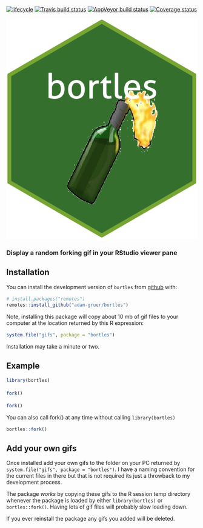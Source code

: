 [![lifecycle](https://img.shields.io/badge/lifecycle-experimental-orange.svg)](https://www.tidyverse.org/lifecycle/#experimental)   [![Travis build status](https://travis-ci.org/adam-gruer/bortles.svg?branch=master)](https://travis-ci.org/adam-gruer/bortles)  [![AppVeyor build status](https://ci.appveyor.com/api/projects/status/github/adam-gruer/bortles?branch=master&svg=true)](https://ci.appveyor.com/project/adam-gruer/bortles)    [![Coverage status](https://codecov.io/gh/adam-gruer/bortles/branch/master/graph/badge.svg)](https://codecov.io/github/adam-gruer/bortles?branch=master)



![bortles hex sticker](inst/figures/imgfile.png "Package hex sticker")

### Display a random forking gif in your RStudio viewer pane

## Installation

You can install the development version of `bortles` from [github](https://www.github.com) with:

``` r
# install.packages("remotes")
remotes::install_github("adam-gruer/bortles")
```
Note, installing this package will copy about 10 mb of gif files to your computer at the location returned by this R expression:

``` r
system.file("gifs", package = "bortles")
```
Installation may take a minute or two.


## Example

``` r
library(bortles)

fork()

fork()
```
You can also call fork() at any time without calling `library(bortles)`

``` r
bortles::fork()
```

## Add your own gifs

Once installed add your own gifs to the folder on your PC returned by `system.file("gifs", package = "bortles")`. I have a naming convention for the current files in there but that is not required its just a throwback to my development process.

The package *works* by copying these gifs to the R session temp directory whenever the package is loaded by either `library(bortles)` or `bortles::fork()`.  Having lots of gif files will probably slow loading down.

If you ever reinstall the package any gifs you added will be deleted.

